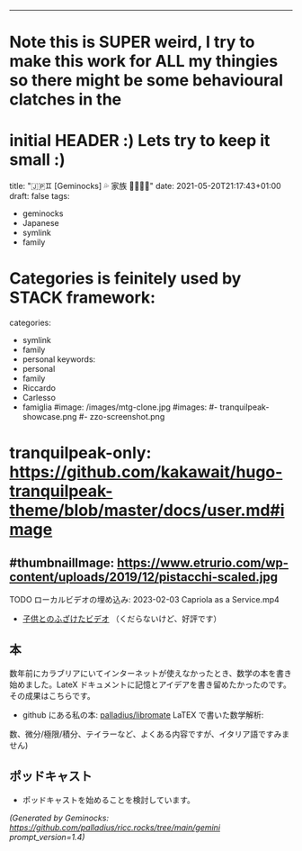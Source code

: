 <!-- Generated by Geminock vVER . cache_key='df54cc87365ac91227f614d0eee827f0473c8546d3cc072cddf2d3b46d22ccb3-jp.yaml' --> 
---
# Note this is SUPER weird, I try to make this work for ALL my thingies so there might be some behavioural clatches in the
# initial HEADER :) Lets try to keep it small :)
title: "🇯🇵♊ [Geminocks] 💦 家族 👨‍👩‍👧‍👦"
date: 2021-05-20T21:17:43+01:00
draft: false
tags:
- geminocks
- Japanese
- symlink
- family
# Categories is feinitely used by STACK framework:
categories:
- symlink
- family
- personal
keywords:
- personal
- family
- Riccardo
- Carlesso
- famiglia
#image: /images/mtg-clone.jpg
#images:
#- tranquilpeak-showcase.png
#- zzo-screenshot.png
# tranquilpeak-only: https://github.com/kakawait/hugo-tranquilpeak-theme/blob/master/docs/user.md#image
#thumbnailImage: https://www.etrurio.com/wp-content/uploads/2019/12/pistacchi-scaled.jpg
---

TODO ローカルビデオの埋め込み:  2023-02-03 Capriola as a Service.mp4

* [子供とのふざけたビデオ](https://www.youtube.com/playlist?list=PLLW_mrnzxmSpYyZ3zBOuRjNMpVOlSIlzi) （くだらないけど、好評です）

## 本

数年前にカラブリアにいてインターネットが使えなかったとき、数学の本を書き始めました。LateX ドキュメントに記憶とアイデアを書き留めたかったのです。その成果はこちらです。

* github にある私の本: [palladius/libromate](https://github.com/palladius/libromate) LaTEX で書いた数学解析:

数、微分/極限/積分、テイラーなど、よくある内容ですが、イタリア語ですみません)

## ポッドキャスト

* ポッドキャストを始めることを検討しています。


*(Generated by Geminocks: https://github.com/palladius/ricc.rocks/tree/main/gemini prompt_version=1.4)*